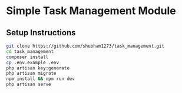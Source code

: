 # Simple Task Management Module

## Setup Instructions

```bash
git clone https://github.com/shubham1273/task_management.git
cd task_management
composer install
cp .env.example .env
php artisan key:generate
php artisan migrate
npm install && npm run dev
php artisan serve
